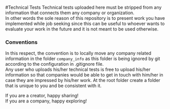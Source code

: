 #Technical Tests
Technical tests uploaded here must be stripped from any information that connects them any company or organization.  
In other words the sole reason of this repository is to present work you have implemented while job seeking since this can be useful to whoever wants to evaluate your work in the future and it is not meant to be used otherwise.  

### Conventions
In this respect, the convention is to locally move any company related information in the folder `company_info` as this folder is being ignored by git according to the configuration in .gitignore file.  
Any user who uploads his/her technical tests is free to upload his/her information so that companies would be able to get in touch with him/her in case they are impressed by his/her work. At the root folder create a folder that is unique to you and be consistent with it.

If you are a creator, happy sharing!  
If you are a company, happy exploring!
